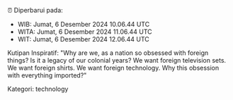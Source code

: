 ⏰ Diperbarui pada:
- WIB: Jumat, 6 Desember 2024 10.06.44 UTC
- WITA: Jumat, 6 Desember 2024 11.06.44 UTC
- WIT: Jumat, 6 Desember 2024 12.06.44 UTC

Kutipan Inspiratif:
"Why are we, as a nation so obsessed with foreign things? Is it a legacy of our colonial years? We want foreign television sets. We want foreign shirts. We want foreign technology. Why this obsession with everything imported?"


Kategori: technology

